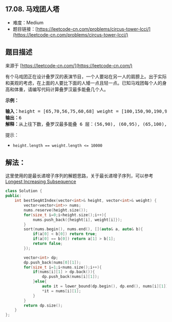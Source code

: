 ##  17.08. 马戏团人塔

- 难度：Medium
- 题目链接：[https://leetcode-cn.com/problems/circus-tower-lcci/](https://leetcode-cn.com/problems/circus-tower-lcci/)


## 题目描述

来源于 [https://leetcode-cn.com/](https://leetcode-cn.com/)

<p>有个马戏团正在设计叠罗汉的表演节目，一个人要站在另一人的肩膀上。出于实际和美观的考虑，在上面的人要比下面的人矮一点且轻一点。已知马戏团每个人的身高和体重，请编写代码计算叠罗汉最多能叠几个人。</p>

<p><strong>示例：</strong></p>

<pre><strong>输入：</strong>height = [65,70,56,75,60,68] weight = [100,150,90,190,95,110]
<strong>输出：</strong>6
<strong>解释：</strong>从上往下数，叠罗汉最多能叠 6 层：(56,90), (60,95), (65,100), (68,110), (70,150), (75,190)</pre>

<p>提示：</p>

<ul>
	<li><code>height.length == weight.length &lt;= 10000</code></li>
</ul>


## 解法：

这里使用的是最长递增子序列的解题思路，关于最长递增子序列，可以参考[Longest Increasing Subsequence](../problem/300-longest-increasing-subsequence.md)

```c++
class Solution {
public:
    int bestSeqAtIndex(vector<int>& height, vector<int>& weight) {
        vector<vector<int>> nums;
        nums.reserve(height.size());
        for(size_t i=0;i<height.size();i++){
            nums.push_back({height[i], weight[i]});
        }
        sort(nums.begin(), nums.end(), [](auto& a, auto& b){
            if(a[0] < b[0]) return true;
            if(a[0] == b[0]) return a[1] > b[1];
            return false;
        });

        vector<int> dp;
        dp.push_back(nums[0][1]);
        for(size_t i=1;i<nums.size();i++){
            if(nums[i][1] > dp.back()){
                dp.push_back(nums[i][1]);
            }else{
                auto it = lower_bound(dp.begin(), dp.end(), nums[i][1]);
                *it = nums[i][1];
            }
        }
        return dp.size();
    }
};
```